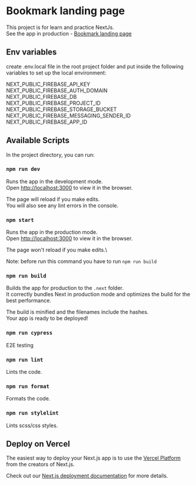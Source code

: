# Bookmark landing page

This project is for learn and practice NextJs.\
See the app in production - [Bookmark landing page](https://bookmark-landing-eta.vercel.app/)

## Env variables

create .env.local file in the root project folder and put inside the following variables to set up the local environment:

NEXT_PUBLIC_FIREBASE_API_KEY\
NEXT_PUBLIC_FIREBASE_AUTH_DOMAIN\
NEXT_PUBLIC_FIREBASE_DB\
NEXT_PUBLIC_FIREBASE_PROJECT_ID\
NEXT_PUBLIC_FIREBASE_STORAGE_BUCKET\
NEXT_PUBLIC_FIREBASE_MESSAGING_SENDER_ID\
NEXT_PUBLIC_FIREBASE_APP_ID

## Available Scripts

In the project directory, you can run:

### `npm run dev`

Runs the app in the development mode.\
Open [http://localhost:3000](http://localhost:3000) to view it in the browser.

The page will reload if you make edits.\
You will also see any lint errors in the console.

### `npm start`

Runs the app in the production mode.\
Open [http://localhost:3000](http://localhost:3000) to view it in the browser.

The page won't reload if you make edits.\

Note: before run this command you have to run `npm run build`

### `npm run build`

Builds the app for production to the `.next` folder.\
It correctly bundles Next in production mode and optimizes the build for the best performance.

The build is minified and the filenames include the hashes.\
Your app is ready to be deployed!

### `npm run cypress`

E2E testing

### `npm run lint`

Lints the code.

### `npm run format`

Formats the code.

### `npm run stylelint`

Lints scss/css styles.

## Deploy on Vercel

The easiest way to deploy your Next.js app is to use the [Vercel Platform](https://vercel.com/new?utm_medium=default-template&filter=next.js&utm_source=create-next-app&utm_campaign=create-next-app-readme) from the creators of Next.js.

Check out our [Next.js deployment documentation](https://nextjs.org/docs/deployment) for more details.
